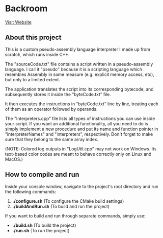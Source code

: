 # Backroom

[Visit Website](https://thingspool.net)

## About this project

This is a custom pseudo-assembly language interpreter I made up from scratch, which runs inside C++.

The "sourceCode.txt" file contains a script written in a pseudo-assembly language. I call it "pseudo" because it is a scripting language which resembles Assembly in some measure (e.g. explicit memory access, etc), but only to a limited extent.

The application translates the script into its corresponding bytecode, and subsequently stores it inside the "byteCode.txt" file.

It then executes the instructions in "byteCode.txt" line by line, treating each of them as an operator followed by operands.

The "Interpreters.cpp" file lists all types of instructions you can use inside your script. If you want an additional functionality, all you need to do is simply implement a new procedure and put its name and function pointer in "interpreterNames" and "interpreters", respectively. Don't forget to make sure that they belong to the same array index.

(NOTE: Colored log outputs in "LogUtil.cpp" may not work on Windows. Its text-based color codes are meant to behave correctly only on Linux and MacOS.)

## How to compile and run

Inside your console window, navigate to the project's root directory and run the following commands:

1. **./configure.sh** (To configure the CMake build settings)
2. **./buildAndRun.sh** (To build and run the project)

If you want to build and run through separate commands, simply use:

- **./build.sh** (To build the project)
- **./run.sh** (To run the project)